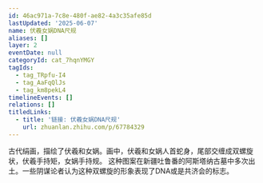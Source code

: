 ```yaml
---
id: 46ac971a-7c8e-480f-ae82-4a3c35afe85d
lastUpdated: '2025-06-07'
name: 伏羲女娲DNA尺规
aliases: []
layer: 2
eventDate: null
categoryId: cat_7hqnYMGY
tagIds:
  - tag_TRpfu-I4
  - tag_AaFqQlJs
  - tag_km8pekL4
timelineEvents: []
relations: []
titledLinks:
  - title: '链接: 伏羲女娲DNA尺规'
    url: zhuanlan.zhihu.com/p/67784329
---
```

古代绢画，描绘了伏羲和女娲。画中，伏羲和女娲人首蛇身，尾部交缠成双螺旋状，伏羲手持矩，女娲手持规。 这种图案在新疆吐鲁番的阿斯塔纳古墓中多次出土。一些阴谋论者认为这种双螺旋的形象表现了DNA或是共济会的标志。
